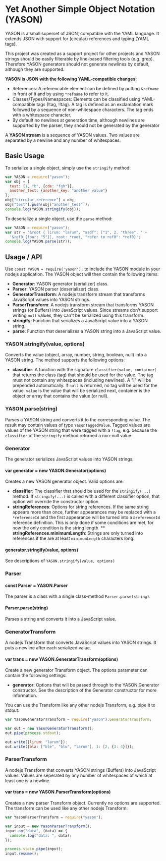 # Yet Another Simple Object Notation (YASON)
YASON is a small superset of JSON, compatible with the YAML language. It
extends JSON with support for (circular) references and typing (YAML tags).

This project was created as a support project for other projects and YASON
strings should be easily filterable by line-based filtering tools (e.g. grep).
Therefore YASON generators should not generate newlines by default, although
they are supported.

**YASON is JSON with the following YAML-compatible changes:**

* References: A referencable element can be defined by putting `&refname` in
  front of it and by using `*refname` to refer to it.
* Classes/Types/Namespaces: Elements can be classified using YAML-compatible
  tags (!tag, !!tag). A tag is defined as an exclamation mark followed by a
  sequence of non-whitespace characters. The tag ends with a whitespace
  character.
* By default no newlines at generation time, although newlines are supported
  by the parser, they should not be generated by the generator

A **YASON stream** is a sequence of YASON values. Two values are separated by a
newline and any number of whitespaces.

## Basic Usage

To serialize a single object, simply use the `stringify` method:
```javascript
var YASON = require("yason");
var obj = {
  test: [1, "b", {cde: "fgh"}],
  another_test: {another_key: "another value"}
};
obj["circular-reference"] = obj;
obj["test"].push(obj["another_test"]);
console.log(YASON.stringify(obj));
```

To deserialize a single object, use the `parse` method:
```javascript
var YASON = require("yason");
var str = '&root { lirum: "larum", "asdf": ["1", 2, "three", ' +
  '&ref0 {four: "5"}], root: *root, "refer to ref0": *ref0}';
console.log(YASON.parse(str));
```

## Usage / API

Use `const YASON = require('yason');` to include the YASON module in your
nodejs application. The YASON object will then contain the following items:

* **Generator**: YASON generator (serializer) class.
* **Parser**: YASON parser (deserializer) class.
* **GeneratorTransform**: A nodejs transform stream that transforms JavaScript
  values into YASON strings.
* **ParserTransform**: A nodejs transform stream that transforms YASON strings
  (or Buffers) into JavaScript values. Since streams don't support writing
  `null` values, they can't be serialized using this transform.
* **stringify**: Function that serializes a JavaScript value into a
  YASON string.
* **parse**: Function that deserializes a YASON string into a JavaScript
  value.

### YASON.stringify(value, options)
Converts the value (object, array, number, string, boolean, null) into a
YASON string. The method supports the following options:

* **classifier**: A function with the signature `classifier(value, container)`
  that returns the class (tag) that should be used for the value. The tag
  must not contain any whitespaces (including newlines). A "!" will be
  prepended automatically. If `null` is returned, no tag will be used for
  the value. `value` is the value that will be serialized next, container is
  the object or array that contains the value (or null).

### YASON.parse(string)
Parses a YASON string and converts it to the corresponding value. The result
may contain values of type `YasonTaggedValue`. Tagged values are values of
the YASON string that were tagged with a `!tag`, e.g. because the `classifier`
of the `stringify` method returned a non-null value.

### Generator
The generator serializes JavaScript values into YASON strings.

#### var generator = new YASON.Generator(options)
Creates a new YASON generator object. Valid options are:

* **classifier**: The classifier that should be used for the `stringify(...)`
  method. If `stringify(...)` is called with a different classifier option,
  that option will override the constructor option.
* **stringReferences**: Options for string references. If the same string
  appears more than once, further appearances may be replaced with a
  `*referenceId` and the first appearance will be turned into a `&referenceId`
  reference definition. This is only done if some conditions are met, for
  now the only condition is the string length.
** **stringReferences.minimumLength**: Strings are only turned into references
  if the are at least `minimumLength` characters long.

#### generator.stringify(value, options)
See descriptions of `YASON.stringify(value, options)`

### Parser

#### const Parser = YASON.Parser
The parser is a class with a single class-method `Parser.parse(string)`.

#### Parser.parse(string)
Parses a string and converts it into a JavaScript value.

### GeneratorTransform
A nodejs Transform that converts JavaScript values into YASON strings. It puts
a newline after each serialized value.

#### var trans = new YASON.GeneratorTransform(options)
Create a new generator Transform object. The options parameter can contain
the following settings:

* **generator**: Options that will be passed through to the YASON.Generator
  constructor. See the description of the Generator constructor for
  more information.

You can use the Transform like any other nodejs Transform, e.g. pipe it
to stdout:

```javascript
var YasonGeneratorTransform = require("yason").GeneratorTransform;

var out = new YasonGeneratorTransform();
out.pipe(process.stdout);

out.write({lirum: "larum"});
out.write({bla: ["ble", "blu", "larum"], 1: [2, {3: 4}]});
```

### ParserTransform
A nodejs Transform that converts YASON strings (Buffers) into JavaScript values.
Values are seperated by any number of whitespaces of which at least one is
a newline.

#### var trans = new YASON.ParserTransform(options)
Creates a new parser Transform object. Currently no options are supported.
The transform can be used like any other nodejs Transform:

```javascript
var YasonParserTransform = require("yason");

var input = new YasonParserTransform();
input.on("data", (data) => {
  console.log("data: ", data);
});

process.stdin.pipe(input);
input.resume();
```
